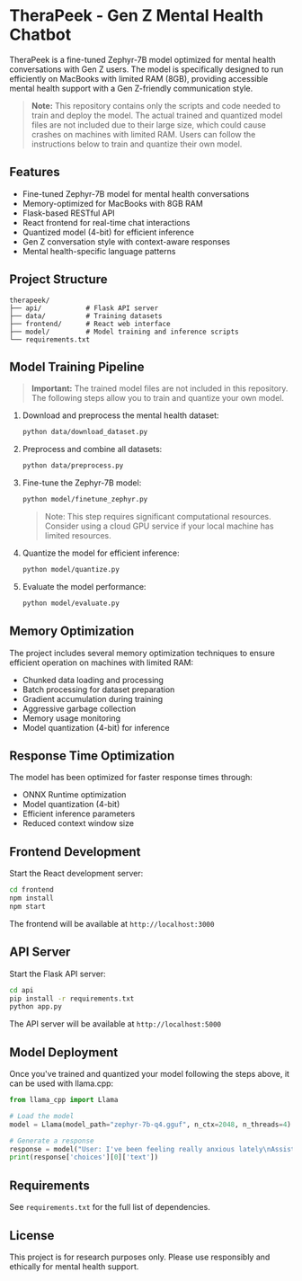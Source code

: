 # TheraPeek - Gen Z Mental Health Chatbot

TheraPeek is a fine-tuned Zephyr-7B model optimized for mental health conversations with Gen Z users. The model is specifically designed to run efficiently on MacBooks with limited RAM (8GB), providing accessible mental health support with a Gen Z-friendly communication style.

> **Note:** This repository contains only the scripts and code needed to train and deploy the model. The actual trained and quantized model files are not included due to their large size, which could cause crashes on machines with limited RAM. Users can follow the instructions below to train and quantize their own model.

## Features

- Fine-tuned Zephyr-7B model for mental health conversations
- Memory-optimized for MacBooks with 8GB RAM
- Flask-based RESTful API
- React frontend for real-time chat interactions
- Quantized model (4-bit) for efficient inference
- Gen Z conversation style with context-aware responses
- Mental health-specific language patterns

## Project Structure

```
therapeek/
├── api/           # Flask API server
├── data/          # Training datasets
├── frontend/      # React web interface
├── model/         # Model training and inference scripts
└── requirements.txt
```

## Model Training Pipeline

> **Important:** The trained model files are not included in this repository. The following steps allow you to train and quantize your own model.

1. Download and preprocess the mental health dataset:
   ```bash
   python data/download_dataset.py
   ```

2. Preprocess and combine all datasets:
   ```bash
   python data/preprocess.py
   ```

3. Fine-tune the Zephyr-7B model:
   ```bash
   python model/finetune_zephyr.py
   ```
   > Note: This step requires significant computational resources. Consider using a cloud GPU service if your local machine has limited resources.

4. Quantize the model for efficient inference:
   ```bash
   python model/quantize.py
   ```

5. Evaluate the model performance:
   ```bash
   python model/evaluate.py
   ```

## Memory Optimization

The project includes several memory optimization techniques to ensure efficient operation on machines with limited RAM:

- Chunked data loading and processing
- Batch processing for dataset preparation
- Gradient accumulation during training
- Aggressive garbage collection
- Memory usage monitoring
- Model quantization (4-bit) for inference

## Response Time Optimization

The model has been optimized for faster response times through:

- ONNX Runtime optimization
- Model quantization (4-bit)
- Efficient inference parameters
- Reduced context window size

## Frontend Development

Start the React development server:

```bash
cd frontend
npm install
npm start
```

The frontend will be available at `http://localhost:3000`

## API Server

Start the Flask API server:

```bash
cd api
pip install -r requirements.txt
python app.py
```

The API server will be available at `http://localhost:5000`

## Model Deployment

Once you've trained and quantized your model following the steps above, it can be used with llama.cpp:

```python
from llama_cpp import Llama

# Load the model
model = Llama(model_path="zephyr-7b-q4.gguf", n_ctx=2048, n_threads=4)

# Generate a response
response = model("User: I've been feeling really anxious lately\nAssistant:", max_tokens=150)
print(response['choices'][0]['text'])
```

## Requirements

See `requirements.txt` for the full list of dependencies.

## License

This project is for research purposes only. Please use responsibly and ethically for mental health support.
